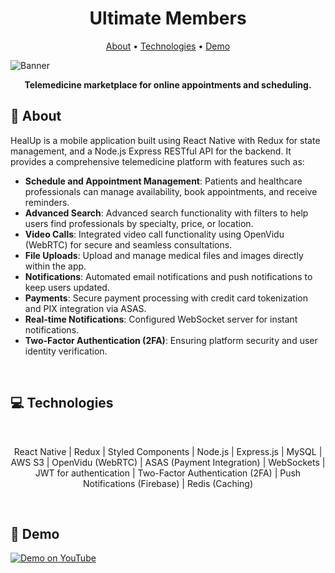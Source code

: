 <h1 align="center" style="font-weight: bold;">Ultimate Members</h1>

<p align="center">
 <a href="#about">About</a> • 
 <a href="#tech">Technologies</a> •  
 <a href="#demo">Demo</a>
</p>

![Banner](https://github.com/felipebpassos/HealupPublic/blob/main/cover.png?raw=true)

<p align="center">
    <b>Telemedicine marketplace for online appointments and scheduling.</b>
</p>

<h2 id="about">📝 About</h2>

HealUp is a mobile application built using React Native with Redux for state management, and a Node.js Express RESTful API for the backend. It provides a comprehensive telemedicine platform with features such as:

- **Schedule and Appointment Management**: Patients and healthcare professionals can manage availability, book appointments, and receive reminders.
- **Advanced Search**: Advanced search functionality with filters to help users find professionals by specialty, price, or location.
- **Video Calls**: Integrated video call functionality using OpenVidu (WebRTC) for secure and seamless consultations.
- **File Uploads**: Upload and manage medical files and images directly within the app.
- **Notifications**: Automated email notifications and push notifications to keep users updated.
- **Payments**: Secure payment processing with credit card tokenization and PIX integration via ASAS.
- **Real-time Notifications**: Configured WebSocket server for instant notifications.
- **Two-Factor Authentication (2FA)**: Ensuring platform security and user identity verification.

<br>

<h2 id="tech">💻 Technologies</h2>

<br>

<p align="center">
  React Native | Redux | Styled Components | Node.js | Express.js | MySQL | AWS S3 | OpenVidu (WebRTC) | ASAS (Payment Integration) | WebSockets | JWT for authentication | Two-Factor Authentication (2FA) | Push Notifications (Firebase) | Redis (Caching)
</p>

<br>

<h2 id="demo">🚀 Demo</h2>

[![Demo on YouTube](https://img.shields.io/badge/YouTube-Demo-red?style=for-the-badge&logo=youtube)](https://youtu.be/JqQV9JfI3sA)
